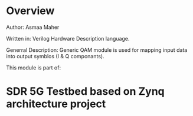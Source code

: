 # Overview

Author: Asmaa Maher

Written in: Verilog Hardware Description language.

Generral Description: Generic QAM module is used for mapping input data into output symblos (I & Q componants). 

This module is part of:
# SDR 5G Testbed based on Zynq architecture project
